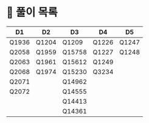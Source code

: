 # 📜 풀이 목록
| D1    | D2    | D3     | D4    | D5    |
|-------|-------|--------|-------|-------|
| Q1936 | Q1204 | Q1209  | Q1226 | Q1247 |
| Q2058 | Q1959 | Q15758 | Q1227 | Q1248 |
| Q2063 | Q1961 | Q15612 | Q1249 |       |
| Q2068 | Q1974 | Q15230 | Q3234 |       |
| Q2071 |       | Q14962 |       |       |
| Q2072 |       | Q14555 |       |       |
|       |       | Q14413 |       |       |
|       |       | Q14361 |       |       |